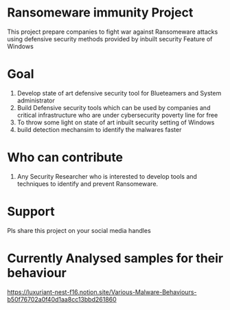 # Ransomeware immunity Project

This project prepare companies to fight war against Ransomeware attacks using defensive security methods provided by inbuilt security Feature of Windows 

# Goal
1. Develop state of art defensive security tool for Blueteamers and System administrator
2. Build Defensive security tools which can be used by companies and critical infrastructure who are under cybersecurity poverty line for free
3. To throw some light on state of art inbuilt security setting of Windows 
4. build detection mechansim to identify the malwares faster

# Who can contribute
1. Any Security Researcher who is interested to develop tools and techniques to identify and prevent Ransomeware.

# Support
Pls share this project on your social media handles


# Currently Analysed samples for their behaviour
https://luxuriant-nest-f16.notion.site/Various-Malware-Behaviours-b50f76702a0f40d1aa8cc13bbd261860
